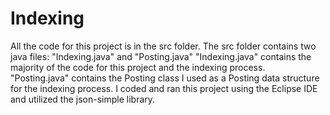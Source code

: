 # Indexing
All the code for this project is in the src folder. 
The src folder contains two java files: "Indexing.java" and "Posting.java"
"Indexing.java" contains the majority of the code for this project and the indexing process.
"Posting.java" contains the Posting class I used as a Posting data structure for the indexing process.
I coded and ran this project using the Eclipse IDE and utilized the json-simple library.
